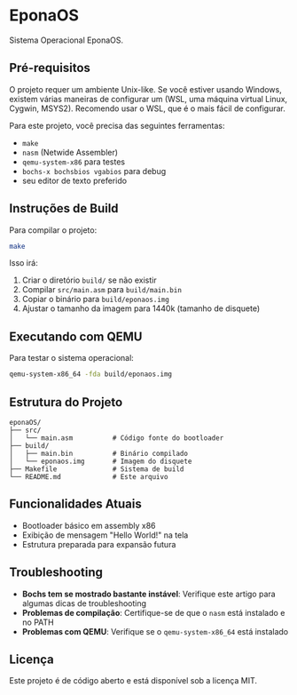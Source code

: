 # EponaOS

Sistema Operacional EponaOS.

## Pré-requisitos

O projeto requer um ambiente Unix-like. Se você estiver usando Windows, existem várias maneiras de configurar um (WSL, uma máquina virtual Linux, Cygwin, MSYS2). Recomendo usar o WSL, que é o mais fácil de configurar.

Para este projeto, você precisa das seguintes ferramentas:

- `make`
- `nasm` (Netwide Assembler)
- `qemu-system-x86` para testes
- `bochs-x bochsbios vgabios` para debug
- seu editor de texto preferido

## Instruções de Build

Para compilar o projeto:

```bash
make
```

Isso irá:
1. Criar o diretório `build/` se não existir
2. Compilar `src/main.asm` para `build/main.bin`
3. Copiar o binário para `build/eponaos.img`
4. Ajustar o tamanho da imagem para 1440k (tamanho de disquete)

## Executando com QEMU

Para testar o sistema operacional:

```bash
qemu-system-x86_64 -fda build/eponaos.img
```

## Estrutura do Projeto

```
eponaOS/
├── src/
│   └── main.asm          # Código fonte do bootloader
├── build/
│   ├── main.bin          # Binário compilado
│   └── eponaos.img       # Imagem do disquete
├── Makefile              # Sistema de build
└── README.md             # Este arquivo
```

## Funcionalidades Atuais

- Bootloader básico em assembly x86
- Exibição de mensagem "Hello World!" na tela
- Estrutura preparada para expansão futura

## Troubleshooting

- **Bochs tem se mostrado bastante instável**: Verifique este artigo para algumas dicas de troubleshooting
- **Problemas de compilação**: Certifique-se de que o `nasm` está instalado e no PATH
- **Problemas com QEMU**: Verifique se o `qemu-system-x86_64` está instalado

## Licença

Este projeto é de código aberto e está disponível sob a licença MIT.

